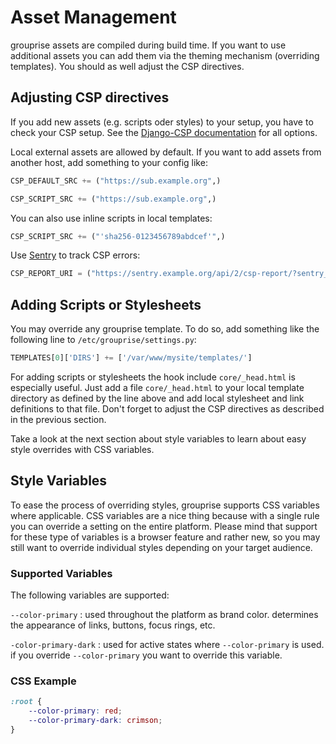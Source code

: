 # Asset Management

grouprise assets are compiled during build time. If you want to use additional assets you can add them via the theming mechanism (overriding templates). You should as well adjust the CSP directives.


## Adjusting CSP directives

If you add new assets (e.g. scripts oder styles) to your setup, you have to check your CSP setup. See the [Django-CSP documentation](https://django-csp.readthedocs.io/en/latest/configuration.html) for all options.

Local external assets are allowed by default. If you want to add assets from another host, add something to your config like:

```python
CSP_DEFAULT_SRC += ("https://sub.example.org",)

CSP_SCRIPT_SRC += ("https://sub.example.org",)
```

You can also use inline scripts in local templates:

```python
CSP_SCRIPT_SRC += ("'sha256-0123456789abdcef'",)
```

Use [Sentry](https://sentry.io/) to track CSP errors:

```python
CSP_REPORT_URI = ("https://sentry.example.org/api/2/csp-report/?sentry_key=0123456789abcdef",)
```


## Adding Scripts or Stylesheets

You may override any grouprise template. To do so, add something like the following line to `/etc/grouprise/settings.py`:

```python
TEMPLATES[0]['DIRS'] += ['/var/www/mysite/templates/']
```

For adding scripts or stylesheets the hook include `core/_head.html` is especially useful. Just add a file `core/_head.html` to your local template directory as defined by the line above and add local stylesheet and link definitions to that file. Don't forget to adjust the CSP directives as described in the previous section.

Take a look at the next section about style variables to learn about easy style overrides with CSS variables.


## Style Variables

To ease the process of overriding styles, grouprise supports CSS variables where applicable. CSS variables are a nice thing because with a single rule you can override a setting on the entire platform. Please mind that support for these type of variables is a browser feature and rather new, so you may still want to override individual styles depending on your target audience. 

### Supported Variables

The following variables are supported:

`--color-primary`
 : used throughout the platform as brand color. determines the appearance of links, buttons, focus rings, etc.

`-color-primary-dark`
 : used for active states where `--color-primary` is used. if you override `--color-primary` you want to override this variable.
 
### CSS Example

```css
:root {
    --color-primary: red;
    --color-primary-dark: crimson;
}
```
